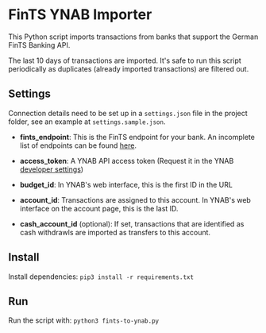 # FinTS YNAB Importer

This Python script imports transactions from banks that support the German FinTS Banking API. 

The last 10 days of transactions are imported. It's safe to run this script periodically as duplicates (already imported transactions) are filtered out.

## Settings
Connection details need to be set up in a `settings.json` file in the project folder, see an example at `settings.sample.json`.

- **fints_endpoint**: This is the FinTS endpoint for your bank. An incomplete list of endpoints can be found [here](https://raw.githubusercontent.com/jhermsmeier/fints-institute-db/master/fints-institutes.json).

- **access_token**: A YNAB API access token (Request it in the YNAB [developer settings](https://app.youneedabudget.com/settings/developer))
- **budget_id**: In YNAB's web interface, this is the first ID in the URL
- **account_id**: Transactions are assigned to this account. In YNAB's web interface on the account page, this is the last ID.
- **cash_account_id** (optional): If set, transactions that are identified as cash withdrawls are imported as transfers to this account.

## Install
Install dependencies:
`pip3 install -r requirements.txt`

## Run 
Run the script with:
`python3 fints-to-ynab.py`


